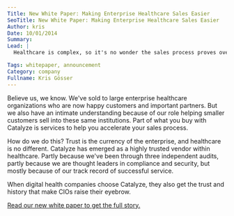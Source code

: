 ```yaml
---
Title: New White Paper: Making Enterprise Healthcare Sales Easier
SeoTitle: New White Paper: Making Enterprise Healthcare Sales Easier
Author: kris
Date: 10/01/2014
Summary: 
Lead: |
  Healthcare is complex, so it's no wonder the sales process proves overly complicated.

Tags: whitepaper, announcement
Category: company
Fullname: Kris Gösser
---
```

Believe us, we know. We've sold to large enterprise healthcare organizations who are now happy customers and important partners. But we also have an intimate understanding because of our role helping smaller customers sell into these same institutions. Part of what you buy with Catalyze is services to help you accelerate your sales process.

How do we do this? Trust is the currency of the enterprise, and healthcare is no different. Catalyze has emerged as a highly trusted vendor within healthcare. Partly because we've been through three independent audits, partly because we are thought leaders in compliance and security, but mostly because of our track record of successful service.

When digital health companies choose Catalyze, they also get the trust and history that make CIOs raise their eyebrow.

[Read our new white paper to get the full story.](https://catalyze.io/learn/whitepapers/making-enterprise-healthcare-sales-easier/)
